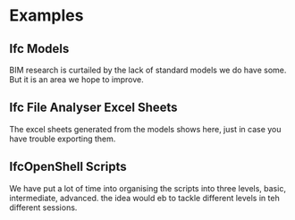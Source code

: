 # Examples

## Ifc Models
BIM research is curtailed by the lack of standard models we do have some. But it is an area we hope to improve.

## Ifc File Analyser Excel Sheets
The excel sheets generated from the models shows here, just in case you have trouble exporting them.

## IfcOpenShell Scripts
We have put a lot of time into organising the scripts into three levels, basic, intermediate, advanced. the idea would eb to tackle different levels in teh different sessions.
